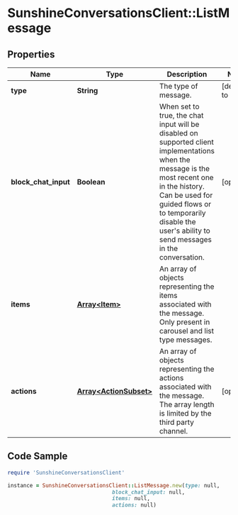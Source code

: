 # SunshineConversationsClient::ListMessage

## Properties

Name | Type | Description | Notes
------------ | ------------- | ------------- | -------------
**type** | **String** | The type of message. | [default to &#39;list&#39;]
**block_chat_input** | **Boolean** | When set to true, the chat input will be disabled on supported client implementations when the message is the most recent one in the history. Can be used for guided flows or to temporarily disable the user&#39;s ability to send messages in the conversation. | [optional] 
**items** | [**Array&lt;Item&gt;**](Item.md) | An array of objects representing the items associated with the message. Only present in carousel and list type messages. | 
**actions** | [**Array&lt;ActionSubset&gt;**](ActionSubset.md) | An array of objects representing the actions associated with the message. The array length is limited by the third party channel. | [optional] 

## Code Sample

```ruby
require 'SunshineConversationsClient'

instance = SunshineConversationsClient::ListMessage.new(type: null,
                                 block_chat_input: null,
                                 items: null,
                                 actions: null)
```


